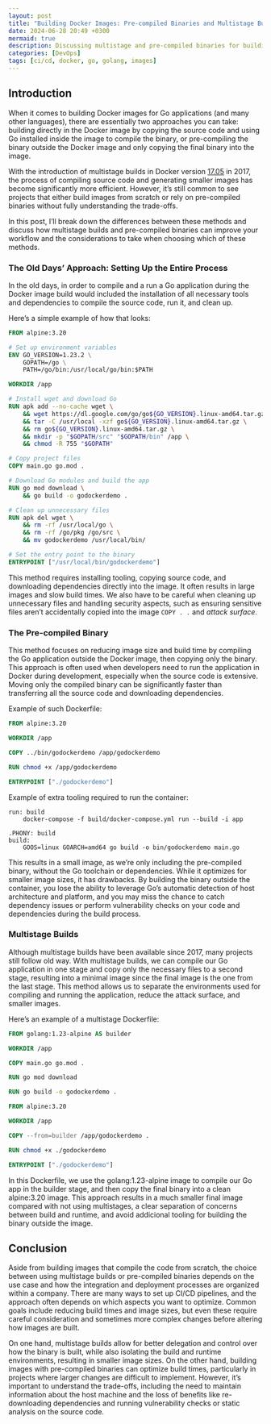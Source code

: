 ```yaml
---
layout: post
title: "Building Docker Images: Pre-compiled Binaries and Multistage Builds"
date: 2024-06-28 20:49 +0300
mermaid: true
description: Discussing multistage and pre-compiled binaries for building Docker images.
categories: [DevOps]
tags: [ci/cd, docker, go, golang, images]
---
```


## Introduction

When it comes to building Docker images for Go applications (and many other languages), there are essentially two approaches you can take: building directly in the Docker image by copying the source code and using Go installed inside the image to compile the binary, or pre-compiling the binary outside the Docker image and only copying the final binary into the image.

With the introduction of multistage builds in Docker version [17.05](https://docs.docker.com/engine/release-notes/17.05/) in 2017, the process of compiling source code and generating smaller images has become significantly more efficient. However, it’s still common to see projects that either build images from scratch or rely on pre-compiled binaries without fully understanding the trade-offs.

In this post, I’ll break down the differences between these methods and discuss how multistage builds and pre-compiled binaries  can improve your workflow and the considerations to take when choosing which of these methods.

### The Old Days’ Approach: Setting Up the Entire Process

In the old days, in order to compile and a run a Go application during the Docker image build would included the installation of all necessary tools and dependencies to compile the source code, run it, and clean up. 

Here’s a simple example of how that looks:

```Dockerfile
FROM alpine:3.20

# Set up environment variables
ENV GO_VERSION=1.23.2 \
    GOPATH=/go \
    PATH=/go/bin:/usr/local/go/bin:$PATH

WORKDIR /app

# Install wget and download Go
RUN apk add --no-cache wget \
    && wget https://dl.google.com/go/go${GO_VERSION}.linux-amd64.tar.gz \
    && tar -C /usr/local -xzf go${GO_VERSION}.linux-amd64.tar.gz \
    && rm go${GO_VERSION}.linux-amd64.tar.gz \
    && mkdir -p "$GOPATH/src" "$GOPATH/bin" /app \
    && chmod -R 755 "$GOPATH"

# Copy project files
COPY main.go go.mod .

# Download Go modules and build the app
RUN go mod download \
    && go build -o godockerdemo .

# Clean up unnecessary files
RUN apk del wget \
    && rm -rf /usr/local/go \
    && rm -rf /go/pkg /go/src \
    && mv godockerdemo /usr/local/bin/

# Set the entry point to the binary
ENTRYPOINT ["/usr/local/bin/godockerdemo"]
```

This method requires installing tooling, copying source code, and downloading dependencies directly into the image. It often results in large images and slow build times. We also have to be careful when cleaning up unnecessary files and handling security aspects, such as ensuring sensitive files aren’t accidentally copied into the image `COPY . .` and *attack surface*.

### The Pre-compiled Binary

This method focuses on reducing image size and build time by compiling the Go application outside the Docker image, then copying only the binary. This approach is often used when developers need to run the application in Docker during development, especially when the source code is extensive. Moving only the compiled binary can be significantly faster than transferring all the source code and downloading dependencies.

Example of such Dockerfile:

```Dockerfile
FROM alpine:3.20

WORKDIR /app

COPY ../bin/godockerdemo /app/godockerdemo

RUN chmod +x /app/godockerdemo

ENTRYPOINT ["./godockerdemo"]
```

Example of extra tooling required to run the container:

```make
run: build
	docker-compose -f build/docker-compose.yml run --build -i app

.PHONY: build
build:
	GOOS=linux GOARCH=amd64 go build -o bin/godockerdemo main.go
```

This results in a small image, as we’re only including the pre-compiled binary, without the Go toolchain or dependencies. While it optimizes for smaller image sizes, it has drawbacks. By building the binary outside the container, you lose the ability to leverage Go’s automatic detection of host architecture and platform, and you may miss the chance to catch dependency issues or perform vulnerability checks on your code and dependencies during the build process.

### Multistage Builds

Although multistage builds have been available since 2017, many projects still follow old way. With multistage builds, we can compile our Go application in one stage and copy only the necessary files to a second stage, resulting into a minimal image since the final image is the one from the last stage. This method allows us to separate the environments used for compiling and running the application, reduce the attack surface, and smaller images.

Here’s an example of a multistage Dockerfile:

```Dockerfile
FROM golang:1.23-alpine AS builder

WORKDIR /app

COPY main.go go.mod .

RUN go mod download

RUN go build -o godockerdemo .

FROM alpine:3.20

WORKDIR /app

COPY --from=builder /app/godockerdemo .

RUN chmod +x ./godockerdemo

ENTRYPOINT ["./godockerdemo"]
```

In this Dockerfile, we use the golang:1.23-alpine image to compile our Go app in the builder stage, and then copy the final binary into a clean alpine:3.20 image. This approach results in a much smaller final image compared with not using multistages, a clear separation of concerns between build and runtime, and avoid addicional tooling for building the binary outside the image.

## Conclusion

Aside from building images that compile the code from scratch, the choice between using multistage builds or pre-compiled binaries depends on the use case and how the integration and deployment processes are organized within a company. There are many ways to set up CI/CD pipelines, and the approach often depends on which aspects you want to optimize. Common goals include reducing build times and image sizes, but even these require careful consideration and sometimes more complex changes before altering how images are built.

On one hand, multistage builds allow for better delegation and control over how the binary is built, while also isolating the build and runtime environments, resulting in smaller image sizes. On the other hand, building images with pre-compiled binaries can optimize build times, particularly in projects where larger changes are difficult to implement. However, it’s important to understand the trade-offs, including the need to maintain information about the host machine and the loss of benefits like re-downloading dependencies and running vulnerability checks or static analysis on the source code.
